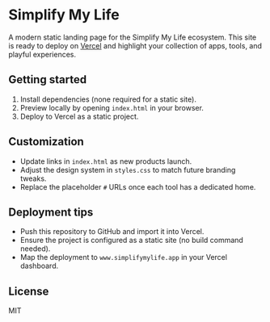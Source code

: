 # Simplify My Life

A modern static landing page for the Simplify My Life ecosystem. This site is
ready to deploy on [Vercel](https://vercel.com) and highlight your collection of
apps, tools, and playful experiences.

## Getting started

1. Install dependencies (none required for a static site).
2. Preview locally by opening `index.html` in your browser.
3. Deploy to Vercel as a static project.

## Customization

- Update links in `index.html` as new products launch.
- Adjust the design system in `styles.css` to match future branding tweaks.
- Replace the placeholder `#` URLs once each tool has a dedicated home.

## Deployment tips

- Push this repository to GitHub and import it into Vercel.
- Ensure the project is configured as a static site (no build command needed).
- Map the deployment to `www.simplifymylife.app` in your Vercel dashboard.

## License

MIT

